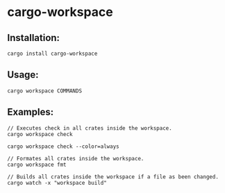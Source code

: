 # cargo-workspace

## Installation:

`cargo install cargo-workspace`

## Usage:

`cargo workspace COMMANDS`


## Examples:

```
// Executes check in all crates inside the workspace.
cargo workspace check

cargo workspace check --color=always

// Formates all crates inside the workspace.
cargo workspace fmt

// Builds all crates inside the workspace if a file as been changed.
cargo watch -x "workspace build"

```
